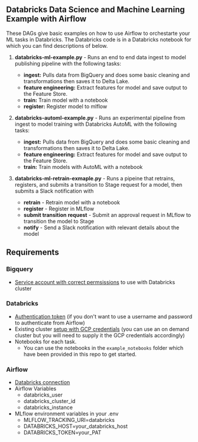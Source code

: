 ## Databricks Data Science and Machine Learning Example with Airflow

These DAGs give basic examples on how to use Airflow to orchestarte your ML tasks in Databricks. The Databricks code is in a Databricks notebook for which you can find descriptions of below.

1. **databricks-ml-example.py** - Runs an end to end data ingest to model publishing pipeline with the following tasks:
    - **ingest:** Pulls data from BigQuery and does some basic cleaning and transformations then saves it to Delta Lake.
    - **feature engineering:**  Extract features for model and save output to the Feature Store.
    - **train:** Train model with a notebook
    - **register:** Register model to mlflow

2. **databricks-automl-example.py** - Runs an experimental pipeline from ingest to model training with Databricks AutoML with the following tasks:
    - **ingest:** Pulls data from BigQuery and does some basic cleaning and transformations then saves it to Delta Lake.
    - **feature engineering:**  Extract features for model and save output to the Feature Store.
    - **train:** Train models with AutoML with a notebook

3. **databricks-ml-retrain-exmaple.py** - Runs a pipeine that retrains, registers, and submits a transition to Stage request for a model, then submits a Slack notification with 
    - **retrain** - Retrain model with a notebook
    - **register** - Register in MLflow
    - **submit transition request** - Submit an approval request in MLflow to transition the model to Stage
    - **notify** - Send a Slack notification with relevant details about the model

## Requirements

### Bigquery
 - [Service account with correct permsissions](https://docs.databricks.com/data/data-sources/google/bigquery.html#step-1-set-up-google-cloud) to use with Databricks cluster

### Databricks
  - [Authentication token](https://docs.databricks.com/dev-tools/api/latest/authentication.html) (if you don't want to use a username and password to authenticate from Airflow)
  - Existing cluster [setup with GCP credentials](https://docs.databricks.com/data/data-sources/google/bigquery.html#create-a-google-service-account-for-databricks) (you can use an on demand cluster but you will need to supply it the GCP credentials accordingly)
  - Notebooks for each task.
     - You can use the notebooks in the `example_notebooks` folder which have been provided in this repo to get started.

### Airflow
 - [Databricks connection](https://airflow.apache.org/docs/apache-airflow-providers-databricks/stable/connections/databricks.html)
 - Airflow Variables
    - databricks_user
    - databricks_cluster_id 
    - databricks_instance
 - MLflow environment variables in your .env
    - MLFLOW_TRACKING_URI=databricks
    - DATABRICKS_HOST=your_databricks_host
    - DATABRICKS_TOKEN=your_PAT